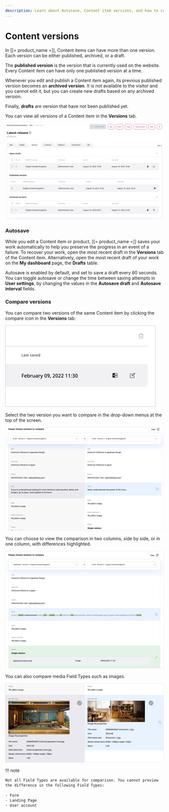 ```yaml
---
description: Learn about Autosave, Content item versions, and how to compare them.
---
```


# Content versions

In [[= product_name =]], Content items can have more than one version.
Each version can be either published, archived, or a draft.

The **published version** is the version that is currently used on the website.
Every Content item can have only one published version at a time.

Whenever you edit and publish a Content item again, its previous published version becomes an **archived version**.
It is not available to the visitor and you cannot edit it, but you can create new drafts based on any archived version.

Finally, **drafts** are version that have not been published yet.

You can view all versions of a Content item in the **Versions** tab.

![All versions of a Content item](img/content_item_versions.png "All versions of a Content item")

### Autosave

While you edit a Content item or product, [[= product_name =]] saves your work automatically to help you preserve the progress in an event of a failure.
To recover your work, open the most recent draft in the **Versions** tab of the Content item.
Alternatively, open the most recent draft of your work on the **My dashboard** page, the **Drafts** table.

Autosave is enabled by default, and set to save a draft every 60 seconds.
You can toggle autosave or change the time between saving attempts in **User settings**, by changing
the values in the **Autosave draft** and **Autosave interval** fields.

### Compare versions

You can compare two versions of the same Content item by clicking the compare icon
in the **Versions** tab:

![](img/compare_icon.png)

Select the two version you want to compare in the drop-down menus at the top of the screen.

![](img/compare_results_1_col.png "Version comparison in two-column view")

You can choose to view the comparison in two columns, side by side,
or in one column, with differences highlighted.

![](img/compare_results_2_col.png "Version comparison in one-column view")

You can also compare media Field Types such as images.

![](img/compare_results_media.png "Version comparison image")

!!! note

    Not all Field Types are available for comparison. You cannot preview the difference in the following Field Types:

    - Form
    - Landing Page
    - User account
